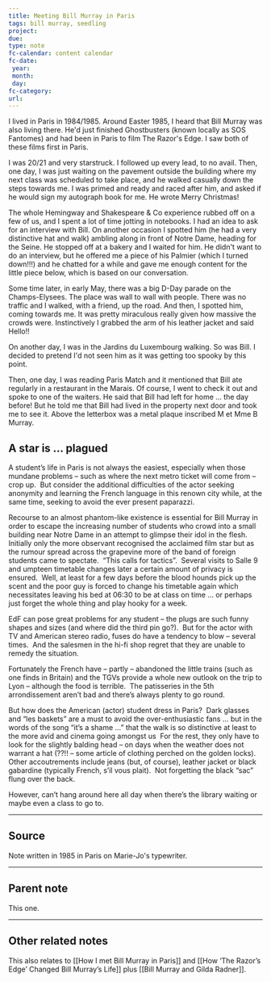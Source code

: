 ```yaml
---
title: Meeting Bill Murray in Paris
tags: bill murray, seedling
project: 
due: 
type: note
fc-calendar: content calendar
fc-date:
 year: 
 month: 
 day: 
fc-category: 
url:
---
```


I lived in Paris in 1984/1985. Around Easter 1985, I heard that Bill Murray was also living there. He'd just finished Ghostbusters (known locally as SOS Fantomes) and had been in Paris to film The Razor's Edge. I saw both of these films first in Paris.

I was 20/21 and very starstruck. I followed up every lead, to no avail. Then, one day, I was just waiting on the pavement outside the building where my next class was scheduled to take place, and he walked casually down the steps towards me. I was primed and ready and raced after him, and asked if he would sign my autograph book for me. He wrote Merry Christmas! 

The whole Hemingway and Shakespeare & Co experience rubbed off on a few of us, and I spent a lot of time jotting in notebooks. I had an idea to ask for an interview with Bill. On another occasion I spotted him (he had a very distinctive hat and walk) ambling along in front of Notre Dame, heading for the Seine. He stopped off at a bakery and I waited for him. He didn't want to do an interview, but he offered me a piece of his Palmier (which I turned down!!!) and he chatted for a while and gave me enough content for the little piece below, which is based on our conversation.

Some time later, in early May, there was a big D-Day parade on the Champs-Elysees. The place was wall to wall with people. There was no traffic and I walked, with a friend, up the road. And then, I spotted him, coming towards me. It was pretty miraculous really given how massive the crowds were. Instinctively I grabbed the arm of his leather jacket and said Hello!!

On another day, I was in the Jardins du Luxembourg walking. So was Bill. I decided to pretend I'd not seen him as it was getting too spooky by this point.

Then, one day, I was reading Paris Match and it mentioned that Bill ate regularly in a restaurant in the Marais. Of course, I went to check it out and spoke to one of the waiters. He said that Bill had left for home ... the day before! But he told me that Bill had lived in the property next door and took me to see it. Above the letterbox was a metal plaque inscribed M et Mme B Murray.

## A star is … plagued 

A student’s life in Paris is not always the easiest, especially when those mundane problems – such as where the next metro ticket will come from – crop up.  But consider the additional difficulties of the actor seeking anonymity and learning the French language in this renown city while, at the same time, seeking to avoid the ever present paparazzi. 

Recourse to an almost phantom-like existence is essential for Bill Murray in order to escape the increasing number of students who crowd into a small building near Notre Dame in an attempt to glimpse their idol in the flesh.  Initially only the more observant recognised the acclaimed film star but as the rumour spread across the grapevine more of the band of foreign students came to spectate.  “This calls for tactics”.  Several visits to Salle 9 and umpteen timetable changes later a certain amount of privacy is ensured.  Well, at least for a few days before the blood hounds pick up the scent and the poor guy is forced to change his timetable again which necessitates leaving his bed at 06:30 to be at class on time … or perhaps just forget the whole thing and play hooky for a week. 

EdF can pose great problems for any student – the plugs are such funny shapes and sizes (and where did the third pin go?).  But for the actor with TV and American stereo radio, fuses do have a tendency to blow – several times.  And the salesmen in the hi-fi shop regret that they are unable to remedy the situation. 

Fortunately the French have – partly – abandoned the little trains (such as one finds in Britain) and the TGVs provide a whole new outlook on the trip to Lyon – although the food is terrible.  The patisseries in the 5th arrondissement aren’t bad and there’s always plenty to go round. 

But how does the American (actor) student dress in Paris?  Dark glasses and “les baskets” are a must to avoid the over-enthusiastic fans … but in the words of the song “it’s a shame …” that the walk is so distinctive at least to the more avid and cinema going amongst us  For the rest, they only have to look for the slightly balding head – on days when the weather does not warrant a hat (??!! – some article of clothing perched on the golden locks).  Other accoutrements include jeans (but, of course), leather jacket or black gabardine (typically French, s’il vous plait).  Not forgetting the black “sac” flung over the back. 

However, can’t hang around here all day when there’s the library waiting or maybe even a class to go to.

---

## Source

Note written in 1985 in Paris on Marie-Jo's typewriter.

---

## Parent note

This one.

---

## Other related notes

This also relates to [[How I met Bill Murray in Paris]] and [[How ‘The Razor’s Edge’ Changed Bill Murray’s Life]] plus [[Bill Murray and Gilda Radner]].